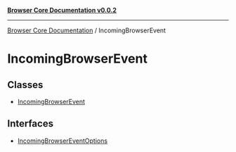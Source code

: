 [**Browser Core Documentation v0.0.2**](../README.md)

***

[Browser Core Documentation](../modules.md) / IncomingBrowserEvent

# IncomingBrowserEvent

## Classes

- [IncomingBrowserEvent](classes/IncomingBrowserEvent.md)

## Interfaces

- [IncomingBrowserEventOptions](interfaces/IncomingBrowserEventOptions.md)
